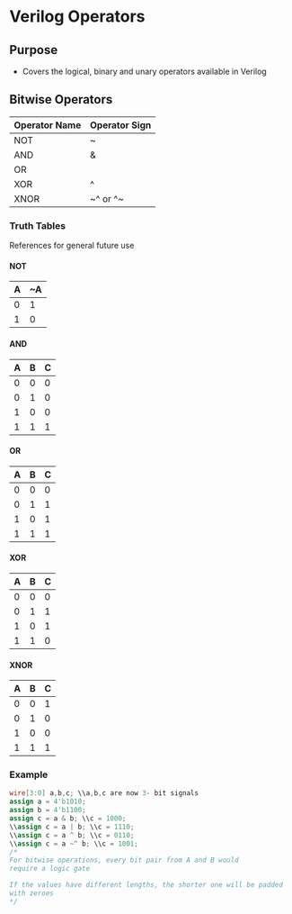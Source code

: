 # Verilog Operators

## Purpose
- Covers the logical, binary and unary operators available in Verilog

## Bitwise Operators

 Operator Name | Operator Sign 
 ------------- | ------------- 
 NOT | ~ 
 AND | & 
 OR | | 
 XOR | ^ 
 XNOR | ~^ or ^~ 

### Truth Tables
References for general future use

#### NOT

 A | ~A 
 -- | -- 
 0 | 1 
 1 | 0 

#### AND

 A | B | C 
 -- | -- | -- 
 0 | 0 | 0 
 0 | 1 | 0 
 1 | 0 | 0 
 1 | 1 | 1 

#### OR

 A | B | C 
 -- | -- | -- 
 0 | 0 | 0 
 0 | 1 | 1 
 1 | 0 | 1 
 1 | 1 | 1 

#### XOR

 A | B | C 
 -- | -- | -- 
 0 | 0 | 0 
 0 | 1 | 1 
 1 | 0 | 1 
 1 | 1 | 0 | 

#### XNOR

 A | B | C 
 -- | -- | -- 
 0 | 0 | 1 
 0 | 1 | 0 
 1 | 0 | 0 
 1 | 1 | 1 

### Example

```verilog
wire[3:0] a,b,c; \\a,b,c are now 3- bit signals
assign a = 4'b1010;
assign b = 4'b1100;
assign c = a & b; \\c = 1000;
\\assign c = a | b; \\c = 1110;
\\assign c = a ^ b; \\c = 0110;
\\assign c = a ~^ b; \\c = 1001;
/*
For bitwise operations, every bit pair from A and B would
require a logic gate

If the values have different lengths, the shorter one will be padded
with zeroes
*/
```



